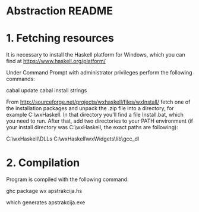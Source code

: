 # Abstraction README

# 1. Fetching resources

It is necessary to install the Haskell platform for Windows, which you can find at https://www.haskell.org/platform/ 

Under Command Prompt with administrator privileges perform the following commands:

cabal update
cabal install strings

From http://sourceforge.net/projects/wxhaskell/files/wxInstall/ fetch one of the installation packages and unpack the .zip file into a directory, for example C:\wxHaskell\. In that directory you'll find a file Install.bat, which you need to run. After that, add two directories to your PATH environment (if your install directory was C:\wxHaskell\, the exact paths are following):

C:\wxHaskell\DLLs
C:\wxHaskell\wxWidgets\lib\gcc_dl


# 2. Compilation

Program is compiled with the following command:

ghc package wx apstrakcija.hs

which generates apstrakcija.exe
